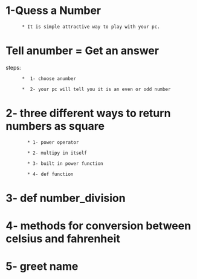 # 1-Quess a Number

          * It is simple attractive way to play with your pc. 
         
# Tell anumber = Get an answer

steps:

          *  1- choose anumber
     
          *  2- your pc will tell you it is an even or odd number 
          
# 2- three different ways to return numbers as square 

            * 1- power operator
            
            * 2- multipy in itself
            
            * 3- built in power function

            * 4- def function

 # 3- def number_division
 # 4- methods for conversion between celsius and fahrenheit
 # 5- greet name            
